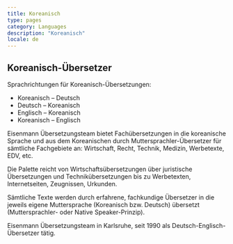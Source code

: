 ```yaml
---
title: Koreanisch
type: pages
category: Languages
description: "Koreanisch"
locale: de
---
```

## Koreanisch-Übersetzer
Sprachrichtungen für Koreanisch-Übersetzungen:
- Koreanisch – Deutsch
- Deutsch – Koreanisch
- Englisch – Koreanisch
- Koreanisch – Englisch

Eisenmann Übersetzungsteam bietet Fachübersetzungen in die koreanische Sprache und aus dem Koreanischen durch Muttersprachler-Übersetzer für sämtliche Fachgebiete an: Wirtschaft, Recht, Technik, Medizin, Werbetexte, EDV, etc.

Die Palette reicht von Wirtschaftsübersetzungen über juristische Übersetzungen und Technikübersetzungen bis zu Werbetexten, Internetseiten, Zeugnissen, Urkunden.

Sämtliche Texte werden durch erfahrene, fachkundige Übersetzer in die jeweils eigene Muttersprache (Koreanisch bzw. Deutsch) übersetzt (Muttersprachler- oder Native Speaker-Prinzip).

 

Eisenmann Übersetzungsteam in Karlsruhe, seit 1990 als Deutsch-Englisch-Übersetzer tätig.